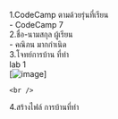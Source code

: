 1.CodeCamp ตามด้วยรุ่นที่เรียน <br />
    - CodeCamp 7<br />
2.ชื่อ-นามสกุล ผู้เรียน<br />
    - คณิภน  มากกำเนิด <br />
3.โจทย์การบ้าน ที่ทำ<br />
    lab 1 <br />
    [![image](https://ibb.co/KW0qCrR)]
    
    <br />
4.สร้างไฟล์ การบ้านที่ทำ<br />
